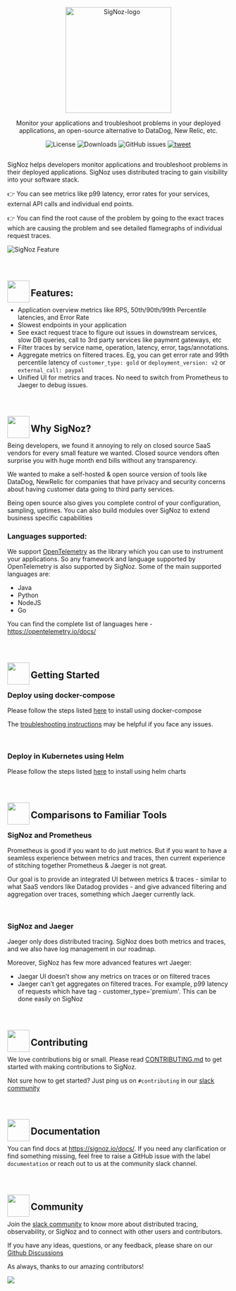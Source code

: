 <p align="center">
  <img src="https://res.cloudinary.com/dcv3epinx/image/upload/v1618904450/signoz-images/LogoGithub_sigfbu.svg" alt="SigNoz-logo" width="240" />

  <p align="center">Monitor your applications and troubleshoot problems in your deployed applications, an open-source alternative to DataDog, New Relic, etc.</p>
</p>

<p align="center">
    <img alt="License" src="https://img.shields.io/badge/license-MIT-brightgreen"> </a>
    <img alt="Downloads" src="https://img.shields.io/docker/pulls/signoz/frontend?label=Downloads"> </a>
    <img alt="GitHub issues" src="https://img.shields.io/github/issues/signoz/signoz"> </a>
    <a href="https://twitter.com/intent/tweet?text=Monitor%20your%20applications%20and%20troubleshoot%20problems%20with%20SigNoz,%20an%20open-source%20alternative%20to%20DataDog,%20NewRelic.&url=https://signoz.io/&via=SigNozHQ&hashtags=opensource,signoz,observability"> 
        <img alt="tweet" src="https://img.shields.io/twitter/url/http/shields.io.svg?style=social"> </a> 
</p>

##

SigNoz helps developers monitor applications and troubleshoot problems in their deployed applications. SigNoz uses distributed tracing to gain visibility into your software stack.

👉 You can see metrics like p99 latency, error rates for your services, external API calls and individual end points.

👉 You can find the root cause of the problem by going to the exact traces which are causing the problem and see detailed flamegraphs of individual request traces.

<!-- ![SigNoz Feature](https://signoz.io/img/readme_feature1.jpg) -->

![SigNoz Feature](https://res.cloudinary.com/dcv3epinx/image/upload/v1618904032/signoz-images/screenzy-1618904013729_clssvy.png)

<br /><br />

<img align="left" src="https://signoz-public.s3.us-east-2.amazonaws.com/Features.svg" width="50px" />

## Features:

- Application overview metrics like RPS, 50th/90th/99th Percentile latencies, and Error Rate
- Slowest endpoints in your application
- See exact request trace to figure out issues in downstream services, slow DB queries, call to 3rd party services like payment gateways, etc
- Filter traces by service name, operation, latency, error, tags/annotations.
- Aggregate metrics on filtered traces. Eg, you can get error rate and 99th percentile latency of `customer_type: gold` or `deployment_version: v2` or `external_call: paypal`
- Unified UI for metrics and traces. No need to switch from Prometheus to Jaeger to debug issues.

<br /><br />

<img align="left" src="https://signoz-public.s3.us-east-2.amazonaws.com/WhatsCool.svg" width="50px" />

## Why SigNoz?

Being developers, we found it annoying to rely on closed source SaaS vendors for every small feature we wanted. Closed source vendors often surprise you with huge month end bills without any transparency.

We wanted to make a self-hosted & open source version of tools like DataDog, NewRelic for companies that have privacy and security concerns about having customer data going to third party services.

Being open source also gives you complete control of your configuration, sampling, uptimes. You can also build modules over SigNoz to extend business specific capabilities

### Languages supported:

We support [OpenTelemetry](https://opentelemetry.io) as the library which you can use to instrument your applications. So any framework and language supported by OpenTelemetry is also supported by SigNoz. Some of the main supported languages are:

- Java
- Python
- NodeJS
- Go

You can find the complete list of languages here - https://opentelemetry.io/docs/

<br /><br />

<img align="left" src="https://signoz-public.s3.us-east-2.amazonaws.com/Philosophy.svg" width="50px" />

## Getting Started
  
  
### Deploy using docker-compose

Please follow the steps listed [here](https://signoz.io/docs/deployment/docker/) to install using docker-compose

The [troubleshooting instructions](https://signoz.io/docs/deployment/docker/#troubleshooting) may be helpful if you face any issues.

<p>&nbsp  </p>
  
  
### Deploy in Kubernetes using Helm

Please follow the steps listed [here](https://signoz.io/docs/deployment/helm_chart) to install using helm charts
  

<br /><br />

<img align="left" src="https://signoz-public.s3.us-east-2.amazonaws.com/UseSigNoz.svg" width="50px" />

## Comparisons to Familiar Tools

### SigNoz and Prometheus

Prometheus is good if you want to do just metrics. But if you want to have a seamless experience between metrics and traces, then current experience of stitching together Prometheus & Jaeger is not great. 

Our goal is to provide an integrated UI between metrics & traces - similar to what SaaS vendors like Datadog provides - and give advanced filtering and aggregation over traces, something which Jaeger currently lack.

<p>&nbsp  </p>

### SigNoz and Jaeger

Jaeger only does distributed tracing. SigNoz does both metrics and traces, and we also have log management in our roadmap.

Moreover, SigNoz has few more advanced features wrt Jaeger:

- Jaegar UI doesn’t show any metrics on traces or on filtered traces
- Jaeger can’t get aggregates on filtered traces. For example, p99 latency of requests which have tag - customer_type='premium'. This can be done easily on SigNoz

<br /><br />

<img align="left" src="https://signoz-public.s3.us-east-2.amazonaws.com/Contributors.svg" width="50px" />

## Contributing

We love contributions big or small. Please read [CONTRIBUTING.md](CONTRIBUTING.md) to get started with making contributions to SigNoz. 

Not sure how to get started? Just ping us on `#contributing` in our [slack community](https://join.slack.com/t/signoz-community/shared_invite/zt-lrjknbbp-J_mI13rlw8pGF4EWBnorJA)

<br /><br />

<img align="left" src="https://signoz-public.s3.us-east-2.amazonaws.com/DevelopingLocally.svg" width="50px" />

## Documentation

You can find docs at https://signoz.io/docs/. If you need any clarification or find something missing, feel free to raise a GitHub issue with the label `documentation` or reach out to us at the community slack channel.

<br /><br />

<img align="left" src="https://signoz-public.s3.us-east-2.amazonaws.com/Contributing.svg" width="50px" />

## Community

Join the [slack community](https://join.slack.com/t/signoz-community/shared_invite/zt-lrjknbbp-J_mI13rlw8pGF4EWBnorJA) to know more about distributed tracing, observability, or SigNoz and to connect with other users and contributors.

If you have any ideas, questions, or any feedback, please share on our [Github Discussions](https://github.com/SigNoz/signoz/discussions)

As always, thanks to our amazing contributors!    

<a href="https://github.com/signoz/signoz/graphs/contributors">
  <img src="https://contrib.rocks/image?repo=signoz/signoz" />
</a>



